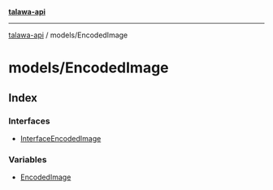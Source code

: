 [**talawa-api**](../../README.md)

***

[talawa-api](../../modules.md) / models/EncodedImage

# models/EncodedImage

## Index

### Interfaces

- [InterfaceEncodedImage](interfaces/InterfaceEncodedImage.md)

### Variables

- [EncodedImage](variables/EncodedImage.md)
